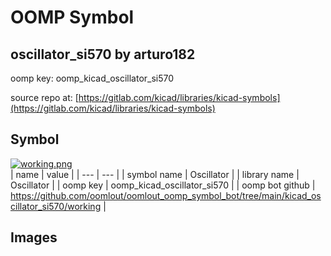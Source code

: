 # OOMP Symbol  
## oscillator_si570  by arturo182  
  
oomp key: oomp_kicad_oscillator_si570  
  
source repo at: [https://gitlab.com/kicad/libraries/kicad-symbols](https://gitlab.com/kicad/libraries/kicad-symbols)  
## Symbol  
  
[![working.png](working_600.png)](working.png)  
| name | value | 
| --- | --- | 
| symbol name | Oscillator | 
| library name | Oscillator | 
| oomp key | oomp_kicad_oscillator_si570 | 
| oomp bot github | https://github.com/oomlout/oomlout_oomp_symbol_bot/tree/main/kicad_oscillator_si570/working | 
## Images  
